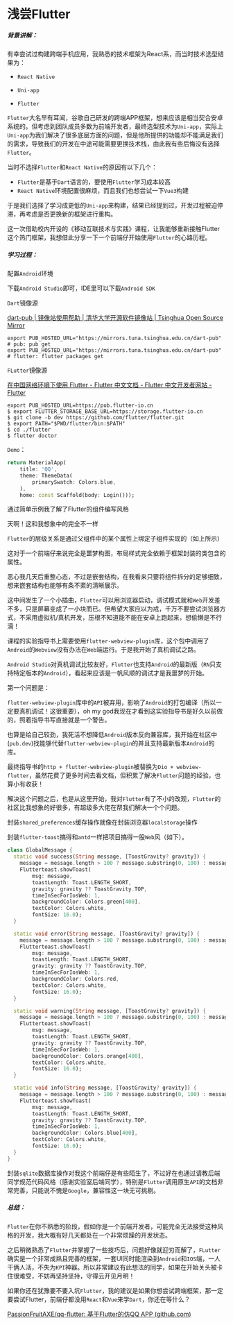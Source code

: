 # 浅尝Flutter

##### 背景讲解：

有幸尝试过构建跨端手机应用，我熟悉的技术框架为React系，而当时技术选型结果为：

- `React Native`

- `Uni-app`

- `Flutter`

`Flutter`大名早有耳闻，谷歌自己研发的跨端APP框架，想来应该是相当契合安卓系统的。但考虑到团队成员多数为前端开发者，最终选型技术为`Uni-app`，实际上`Uni-app`为我们解决了很多底层方面的问题，但是他所提供的功能却不能满足我们的需求，导致我们的开发在中途可能需要更换技术栈，由此我有些后悔没有选择`Flutter`。

当时不选择`Flutter`和`React Native`的原因有以下几个：

- `Flutter`是基于`Dart`语言的，要使用`Flutter`学习成本较高
- `React Native`环境配置很麻烦，而且我们也想尝试一下`Vue3`构建

于是我们选择了学习成更低的`Uni-app`来构建，结果已经提到过，开发过程被迫停滞，再考虑是否更换新的框架进行重构。



这一次借助校内开设的《移动互联技术与实践》课程，让我能够重新接触Flutter这个热门框架，我想借此分享一下一个前端仔开始使用`Flutter`的心路历程。



##### 学习过程：

配置`Android`环境

下载`Android Studio`即可，IDE里可以下载`Android SDK`

`Dart`镜像源

[dart-pub | 镜像站使用帮助 | 清华大学开源软件镜像站 | Tsinghua Open Source Mirror](https://mirrors.tuna.tsinghua.edu.cn/help/dart-pub/)

```shell
export PUB_HOSTED_URL="https://mirrors.tuna.tsinghua.edu.cn/dart-pub" # pub: pub get 
export PUB_HOSTED_URL="https://mirrors.tuna.tsinghua.edu.cn/dart-pub" # flutter: flutter packages get 
```

`FLutter`镜像源

[在中国网络环境下使用 Flutter - Flutter 中文文档 - Flutter 中文开发者网站 - Flutter](https://flutter.cn/community/china)

```shell
export PUB_HOSTED_URL=https://pub.flutter-io.cn
$ export FLUTTER_STORAGE_BASE_URL=https://storage.flutter-io.cn
$ git clone -b dev https://github.com/flutter/flutter.git
$ export PATH="$PWD/flutter/bin:$PATH"
$ cd ./flutter
$ flutter doctor
```

`Demo`：

```dart
return MaterialApp(
    title: 'QQ',
    theme: ThemeData(
        primarySwatch: Colors.blue,
    ),
    home: const Scaffold(body: Login()));
```

通过简单示例我了解了Flutter的组件编写风格

天啊！这和我想象中的完全不一样

`Flutter`的层级关系是通过父组件中的某个属性上绑定子组件实现的（如上所示）

这对于一个前端仔来说完全是噩梦构图，布局样式完全依赖于框架封装的类包含的属性。



恶心我几天后重整心态，不过是嵌套结构，在我看来只要将组件拆分的足够细致，想来嵌套结构也能够有条不紊的清晰展示。

这中间发生了一个小插曲，`Flutter`可以用浏览器启动，调试模式就和`Web`开发差不多，只是屏幕变成了一小块而已。但希望大家应以为戒，千万不要尝试浏览器方式，不采用虚拟机/真机开发，压根不知道能不能在安卓上跑起来，想偷懒是不行滴！



课程的实验指导书上需要使用`flutter-webview-plugin`库，这个包中调用了`Android`的`Webview`没有办法在`Web`端运行。于是我开始了真机调试之路。

`Android Studio`对真机调试比较友好，`Flutter`也支持`Android`的最新版（`RN`只支持特定版本的`Android`），看起来应该是一帆风顺的调试才是我噩梦的开始。



第一个问题是：

`flutter-webview-plugin`库中的`API`被弃用，影响了`Android`的打包编译（所以一定要真机调试！这很重要），oh my god我现在才看到这实验指导书是好久以前做的，照着指导书写直接就是一个警告。

也算是给自己较劲，我死活不想降低`Android`版本反向兼容库，我开始在社区中(`pub.dev`)找能够代替`flutter-webview-plugin`的并且支持最新版本`Android`的库。

最终指导书的`http + flutter-webview-plugin`被替换为`Dio + webview-flutter`，虽然花费了更多时间去看文档，但积累了解决`Flutter`问题的经验，也算小有收获！

解决这个问题之后，也是从这里开始，我对`Flutter`有了不小的改观，`Flutter`的社区比我想象的好很多，有超级多大佬在帮我们解决一个个问题。



封装`shared_preferences`缓存操作就像在封装浏览器`localstorage`操作

封装`flutter-toast`搞得和`antd`一样把项目搞得一股`Web`风（如下）。

```dart
class GlobalMessage {
  static void success(String message, [ToastGravity? gravity]) {
    message = message.length > 100 ? message.substring(0, 100) : message;
    Fluttertoast.showToast(
        msg: message,
        toastLength: Toast.LENGTH_SHORT,
        gravity: gravity ?? ToastGravity.TOP,
        timeInSecForIosWeb: 1,
        backgroundColor: Colors.green[400],
        textColor: Colors.white,
        fontSize: 16.0);
  }

  static void error(String message, [ToastGravity? gravity]) {
    message = message.length > 100 ? message.substring(0, 100) : message;
    Fluttertoast.showToast(
        msg: message,
        toastLength: Toast.LENGTH_SHORT,
        gravity: gravity ?? ToastGravity.TOP,
        timeInSecForIosWeb: 1,
        backgroundColor: Colors.red,
        textColor: Colors.white,
        fontSize: 16.0);
  }

  static void warning(String message, [ToastGravity? gravity]) {
    message = message.length > 100 ? message.substring(0, 100) : message;
    Fluttertoast.showToast(
        msg: message,
        toastLength: Toast.LENGTH_SHORT,
        gravity: gravity ?? ToastGravity.TOP,
        timeInSecForIosWeb: 1,
        backgroundColor: Colors.orange[400],
        textColor: Colors.white,
        fontSize: 16.0);
  }

  static void info(String message, [ToastGravity? gravity]) {
    message = message.length > 100 ? message.substring(0, 100) : message;
    Fluttertoast.showToast(
        msg: message,
        toastLength: Toast.LENGTH_SHORT,
        gravity: gravity ?? ToastGravity.TOP,
        timeInSecForIosWeb: 1,
        backgroundColor: Colors.blue[400],
        textColor: Colors.white,
        fontSize: 16.0);
  }
}
```



封装`sqlite`数据库操作对我这个前端仔是有些陌生了，不过好在也通过请教后端同学规范代码风格（感谢实验室后端同学），特别是`Flutter`调用原生`API`的文档非常完善，只能说不愧是`Google`，兼容性这一块无可挑剔。



##### 总结：

`Flutter`在你不熟悉的阶段，假如你是一个前端开发者，可能完全无法接受这种风格的开发，我大概有好几天都处在一个非常烦躁的开发状态。

之后稍微熟悉了`Flutter`并掌握了一些技巧后，问题好像就迎刃而解了，`FLutter`确实是一个非常成熟且完善的框架，一套UI同时能渲染到`Android`和`IOS`端，一人干俩人活，不失为`KPI`神器。所以非常建议有此想法的同学，如果在开始关头被卡住很难受，不妨再坚持坚持，守得云开见月明！

如果你还在犹豫要不要入坑`Flutter`，我的建议是如果你想尝试跨端框架，那一定要尝试Flutter，前端仔都没用`React`和`Vue`来学`Dart`，你还在等什么？

[PassionFruitAXE/qq-flutter: 基于Flutter的仿QQ APP (github.com)](https://github.com/PassionFruitAXE/qq-flutter)









